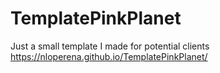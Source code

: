 # TemplatePinkPlanet
Just a small template I made for potential clients
https://nloperena.github.io/TemplatePinkPlanet/
